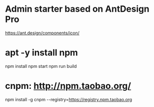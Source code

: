 ﻿# Admin starter based on AntDesign Pro
https://ant.design/components/icon/

# apt -y install npm
npm install
npm start
npm run build

# cnpm: http://npm.taobao.org/
npm install -g cnpm --registry=https://registry.npm.taobao.org
